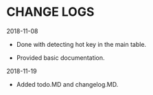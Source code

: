 # CHANGE LOGS

2018-11-08

- Done with detecting hot key in the main table. 

- Provided basic documentation.

2018-11-19

- Added todo.MD and changelog.MD. 

